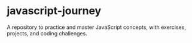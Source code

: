 # javascript-journey
A repository to practice and master JavaScript concepts, with exercises, projects, and coding challenges.
